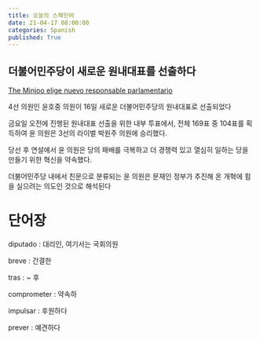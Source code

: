 ```yaml
---
title: 오늘의 스페인어
date: 21-04-17 08:00:00
categories: Spanish
published: True
---
```


## 더불어민주당이 새로운 원내대표를 선출하다

[The Minjoo elige nuevo responsable parlamentario](http://world.kbs.co.kr/service/news_view.htm?lang=s&Seq_Code=75443)

4선 의원인 윤호중 의원이 16일 새로운 더불어민주당의 원내대표로 선출되었다

금요일 오전에 진행된 원내대표 선출을 위한 내부 투표에서, 전체 169표 중 104표를 획득하여 윤 의원은 3선의 라이벌 박원주 의원에 승리했다.

당선 후 연설에서 윤 의원은 당의 패배를 극복하고 더 경쟁력 있고 열심히 일하는 당을 만들기 위한 혁신을 약속했다.

더불어민주당 내에서 친문으로 분류되는 윤 의원은 문재인 정부가 추진해 온 개혁에 힘을 실으려는 의도인 것으로 해석된다

# 단어장

diputado : 대리인, 여기서는 국회의원

breve : 간결한

tras : ~ 후

comprometer : 약속하

impulsar : 후원하다

prever : 예견하다
